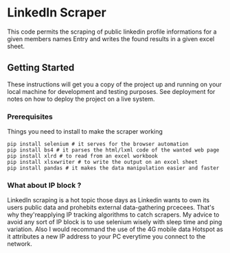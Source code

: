 # LinkedIn Scraper

This code permits the scraping of public linkedin profile informations for a given members names Entry and writes the found results in a given excel sheet.

## Getting Started

These instructions will get you a copy of the project up and running on your local machine for development and testing purposes. See deployment for notes on how to deploy the project on a live system.

### Prerequisites

Things you need to install to make the scraper working 

```
pip install selenium # it serves for the browser automation
pip install bs4 # it parses the html/lxml code of the wanted web page
pip install xlrd # to read from an excel workbook
pip install xlsxwriter # to write the output on an excel sheet 
pip install pandas # it makes the data manipulation easier and faster

```

### What about IP block ? 
LinkedIn scraping is a hot topic those days as Linkedin wants to own its users public data and prohebits external data-gathering prcecees. That's why they'reapplying IP tracking algorithms to catch scrapers. My advice to avoid any sort of IP block is to use selenium wisely with sleep time and ping variation. Also I would recommand the use of the 4G mobile data Hotspot as it attributes a new IP address to your PC everytime you connect to the network. 



